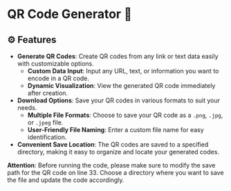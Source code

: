 # QR Code Generator 📱

## ⚙️ Features
- **Generate QR Codes**: Create QR codes from any link or text data easily with customizable options.
  - **Custom Data Input**: Input any URL, text, or information you want to encode in a QR code.
  - **Dynamic Visualization**: View the generated QR code immediately after creation.
- **Download Options**: Save your QR codes in various formats to suit your needs.
  - **Multiple File Formats**: Choose to save your QR code as a `.png`, `.jpg`, or `.jpeg` file.
  - **User-Friendly File Naming**: Enter a custom file name for easy identification.
- **Convenient Save Location**: The QR codes are saved to a specified directory, making it easy to organize and locate your generated codes.

**Attention**: Before running the code, please make sure to modify the save path for the QR code on line 33. Choose a directory where you want to save the file and update the code accordingly.
